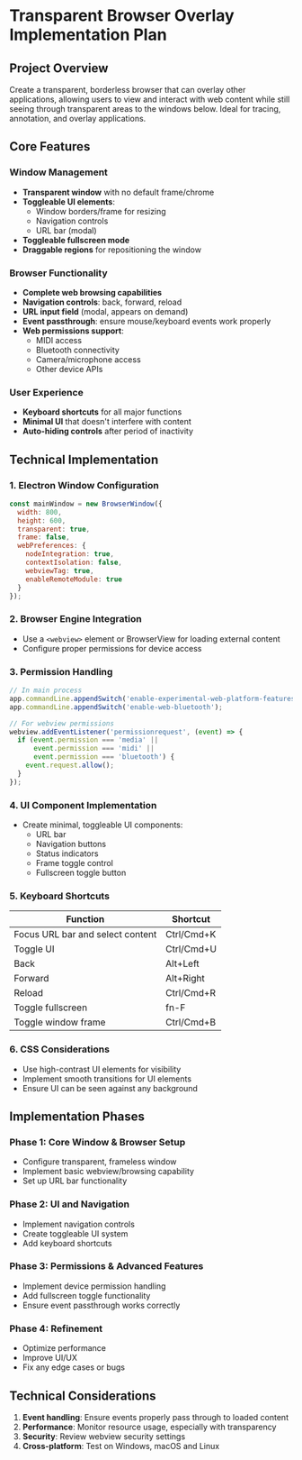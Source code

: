 # Transparent Browser Overlay Implementation Plan

## Project Overview

Create a transparent, borderless browser that can overlay other applications, allowing users to view and interact with web content while still seeing through transparent areas to the windows below. Ideal for tracing, annotation, and overlay applications.

## Core Features

### Window Management

- **Transparent window** with no default frame/chrome
- **Toggleable UI elements**:
  - Window borders/frame for resizing
  - Navigation controls
  - URL bar (modal)
- **Toggleable fullscreen mode**
- **Draggable regions** for repositioning the window

### Browser Functionality

- **Complete web browsing capabilities**
- **Navigation controls**: back, forward, reload
- **URL input field** (modal, appears on demand)
- **Event passthrough**: ensure mouse/keyboard events work properly
- **Web permissions support**:
  - MIDI access
  - Bluetooth connectivity
  - Camera/microphone access
  - Other device APIs

### User Experience

- **Keyboard shortcuts** for all major functions
- **Minimal UI** that doesn't interfere with content
- **Auto-hiding controls** after period of inactivity

## Technical Implementation

### 1. Electron Window Configuration

```javascript
const mainWindow = new BrowserWindow({
  width: 800,
  height: 600,
  transparent: true,
  frame: false,
  webPreferences: {
    nodeIntegration: true,
    contextIsolation: false,
    webviewTag: true,
    enableRemoteModule: true
  }
});
```

### 2. Browser Engine Integration

- Use a `<webview>` element or BrowserView for loading external content
- Configure proper permissions for device access

### 3. Permission Handling

```javascript
// In main process
app.commandLine.appendSwitch('enable-experimental-web-platform-features');
app.commandLine.appendSwitch('enable-web-bluetooth');

// For webview permissions
webview.addEventListener('permissionrequest', (event) => {
  if (event.permission === 'media' || 
      event.permission === 'midi' || 
      event.permission === 'bluetooth') {
    event.request.allow();
  }
});
```

### 4. UI Component Implementation

- Create minimal, toggleable UI components:
  - URL bar
  - Navigation buttons
  - Status indicators
  - Frame toggle control
  - Fullscreen toggle button

### 5. Keyboard Shortcuts

| Function | Shortcut |
|----------|----------|
| Focus URL bar and select content | Ctrl/Cmd+K |
| Toggle UI | Ctrl/Cmd+U |
| Back | Alt+Left |
| Forward | Alt+Right |
| Reload | Ctrl/Cmd+R |
| Toggle fullscreen | fn-F |
| Toggle window frame | Ctrl/Cmd+B |

### 6. CSS Considerations

- Use high-contrast UI elements for visibility
- Implement smooth transitions for UI elements
- Ensure UI can be seen against any background

## Implementation Phases

### Phase 1: Core Window & Browser Setup

- Configure transparent, frameless window
- Implement basic webview/browsing capability
- Set up URL bar functionality

### Phase 2: UI and Navigation

- Implement navigation controls
- Create toggleable UI system
- Add keyboard shortcuts

### Phase 3: Permissions & Advanced Features

- Implement device permission handling
- Add fullscreen toggle functionality
- Ensure event passthrough works correctly

### Phase 4: Refinement

- Optimize performance
- Improve UI/UX
- Fix any edge cases or bugs

## Technical Considerations

1. **Event handling**: Ensure events properly pass through to loaded content
2. **Performance**: Monitor resource usage, especially with transparency
3. **Security**: Review webview security settings
4. **Cross-platform**: Test on Windows, macOS and Linux
